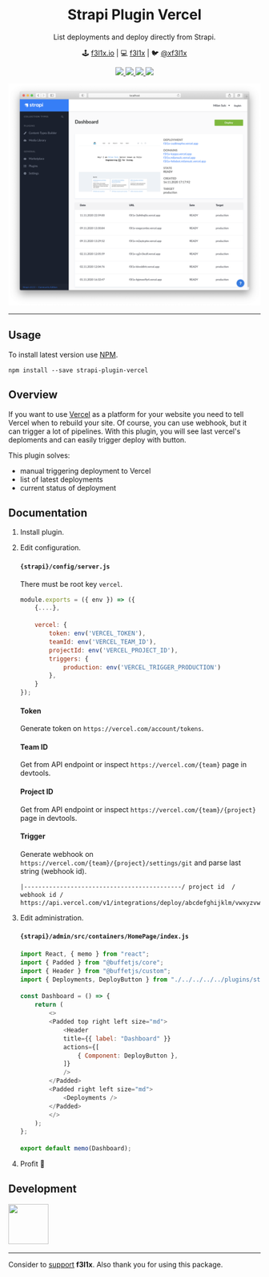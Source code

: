 <h1 align=center>Strapi Plugin Vercel</h1>

<p align=center>
   List deployments and deploy directly from Strapi.
</p>

<p align=center>
🕹 <a href="https://f3l1x.io">f3l1x.io</a> | 💻 <a href="https://github.com/f3l1x">f3l1x</a> | 🐦 <a href="https://twitter.com/xf3l1x">@xf3l1x</a>
</p>

<p align=center>
    <a href="https://github.com/f00b4r/strapi-plugin-vercel/actions">
        <img src="https://badgen.net/github/checks/f00b4r/strapi-plugin-vercel">
    </a>
    <a href="https://www.npmjs.com/package/strapi-plugin-vercel">
        <img src="https://badgen.net/npm/v/strapi-plugin-vercel">
    </a>
    <a href="https://www.npmjs.com/package/strapi-plugin-vercel">
        <img src="https://badgen.net/npm/dt/strapi-plugin-vercel">
    </a>
    <a href="/LICENSE">
        <img src="https://badgen.net/github/license/f00b4r/strapi-plugin-vercel">
    </a>
</p>

![](/docs/screenshot.png)

-----

## Usage

To install latest version use [NPM](https://npmjs.com).

```
npm install --save strapi-plugin-vercel
```

## Overview

If you want to use [Vercel](https://vercel.com) as a platform for your website you need to tell Vercel when to rebuild your site.
Of course, you can use webhook, but it can trigger a lot of pipelines. With this plugin, you will see last vercel's deploments and
can easily trigger deploy with button.

This plugin solves:

- manual triggering deployment to Vercel
- list of latest deployments
- current status of deployment

## Documentation

1. Install plugin.
2. Edit configuration.

    #### `{strapi}/config/server.js`

    There must be root key `vercel`.

    ```js
    module.exports = ({ env }) => ({
        {....},

        vercel: {
            token: env('VERCEL_TOKEN'),
            teamId: env('VERCEL_TEAM_ID'),
            projectId: env('VERCEL_PROJECT_ID'),
            triggers: {
                production: env('VERCEL_TRIGGER_PRODUCTION')
            },
        }
    });
    ```

    #### Token

    Generate token on `https://vercel.com/account/tokens`.

    #### Team ID

    Get from API endpoint or inspect `https://vercel.com/{team}` page in devtools.

    #### Project ID

    Get from API endpoint or inspect `https://vercel.com/{team}/{project}` page in devtools.

    #### Trigger

    Generate webhook on `https://vercel.com/{team}/{project}/settings/git` and parse last string (webhook id).

    ```
    |--------------------------------------------/ project id  / webhook id /
    https://api.vercel.com/v1/integrations/deploy/abcdefghijklm/vwxyzvwxyzzz/
    ```

3. Edit administration.

    #### `{strapi}/admin/src/containers/HomePage/index.js`

    ```js
    import React, { memo } from "react";
    import { Padded } from "@buffetjs/core";
    import { Header } from "@buffetjs/custom";
    import { Deployments, DeployButton } from "./../../../../plugins/strapi-plugin-vercel/admin/src/view";

    const Dashboard = () => {
        return (
            <>
            <Padded top right left size="md">
                <Header
                title={{ label: "Dashboard" }}
                actions={[
                    { Component: DeployButton },
                ]}
                />
            </Padded>
            <Padded right left size="md">
                <Deployments />
            </Padded>
            </>
        );
    };

    export default memo(Dashboard);
    ```

4. Profit 🚀

## Development

<a href="https://github.com/f3l1x">
    <img width="80" height="80" src="https://avatars2.githubusercontent.com/u/538058?v=3&s=80">
</a>

-----

Consider to [support](https://github.com/sponsors/f3l1x) **f3l1x**. Also thank you for using this package.
